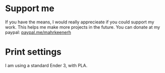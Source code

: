 
# Support me

If you have the means, I would really apprecieate if you could support my work. This helps me make more projects in the future. You can donate at my paypal: [paypal.me/mahrkeenerh](https://www.paypal.me/mahrkeenerh)


# Print settings

I am using a standard Ender 3, with PLA.
